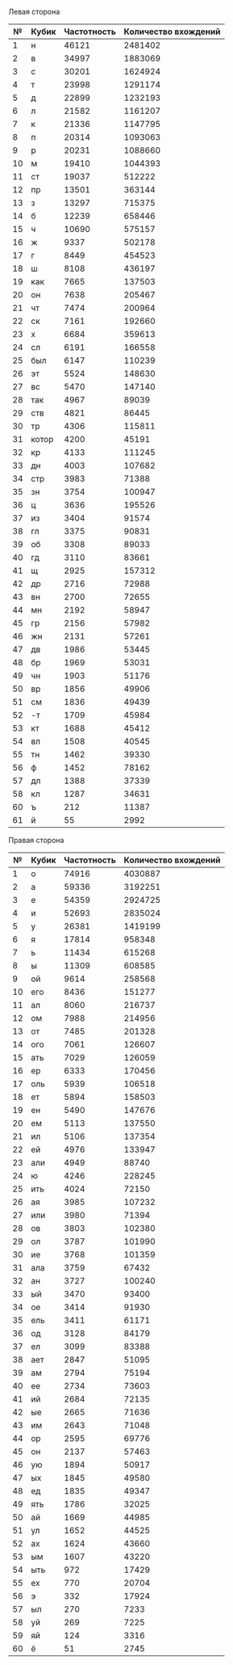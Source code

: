 ﻿Левая сторона

| № | Кубик | Частотность | Количество вхождений |
| --- | --- | --- | --- |
|  1 | н | 46121 | 2481402  |
|  2 | в | 34997 | 1883069  |
|  3 | с | 30201 | 1624924  |
|  4 | т | 23998 | 1291174  |
|  5 | д | 22899 | 1232193  |
|  6 | л | 21582 | 1161207  |
|  7 | к | 21336 | 1147795  |
|  8 | п | 20314 | 1093063  |
|  9 | р | 20231 | 1088660  |
|  10 | м | 19410 | 1044393  |
|  11 | ст | 19037 | 512222  |
|  12 | пр | 13501 | 363144  |
|  13 | з | 13297 | 715375  |
|  14 | б | 12239 | 658446  |
|  15 | ч | 10690 | 575157  |
|  16 | ж | 9337 | 502178  |
|  17 | г | 8449 | 454523  |
|  18 | ш | 8108 | 436197  |
|  19 | как | 7665 | 137503  |
|  20 | он | 7638 | 205467  |
|  21 | чт | 7474 | 200964  |
|  22 | ск | 7161 | 192660  |
|  23 | х | 6684 | 359613  |
|  24 | сл | 6191 | 166558  |
|  25 | был | 6147 | 110239  |
|  26 | эт | 5524 | 148630  |
|  27 | вс | 5470 | 147140  |
|  28 | так | 4967 | 89039  |
|  29 | ств | 4821 | 86445  |
|  30 | тр | 4306 | 115811  |
|  31 | котор | 4200 | 45191  |
|  32 | кр | 4133 | 111245  |
|  33 | дн | 4003 | 107682  |
|  34 | стр | 3983 | 71388  |
|  35 | зн | 3754 | 100947  |
|  36 | ц | 3636 | 195526  |
|  37 | из | 3404 | 91574  |
|  38 | гл | 3375 | 90831  |
|  39 | об | 3308 | 89033  |
|  40 | гд | 3110 | 83661  |
|  41 | щ | 2925 | 157312  |
|  42 | др | 2716 | 72988  |
|  43 | вн | 2700 | 72655  |
|  44 | мн | 2192 | 58947  |
|  45 | гр | 2156 | 57982  |
|  46 | жн | 2131 | 57261  |
|  47 | дв | 1986 | 53445  |
|  48 | бр | 1969 | 53031  |
|  49 | чн | 1903 | 51176  |
|  50 | вр | 1856 | 49906  |
|  51 | см | 1836 | 49439  |
|  52 | -т | 1709 | 45984  |
|  53 | кт | 1688 | 45412  |
|  54 | вл | 1508 | 40545  |
|  55 | тн | 1462 | 39330  |
|  56 | ф | 1452 | 78162  |
|  57 | дл | 1388 | 37339  |
|  58 | кл | 1287 | 34631  |
|  60 | ъ | 212 | 11387  |
|  61 | й | 55 | 2992  |


Правая сторона

| № | Кубик | Частотность | Количество вхождений |
| --- | --- | --- | --- |
|  1 | о | 74916 | 4030887  |
|  2 | а | 59336 | 3192251  |
|  3 | е | 54359 | 2924725  |
|  4 | и | 52693 | 2835024  |
|  5 | у | 26381 | 1419199  |
|  6 | я | 17814 | 958348  |
|  7 | ь | 11434 | 615268  |
|  8 | ы | 11309 | 608585  |
|  9 | ой | 9614 | 258568  |
|  10 | его | 8436 | 151277  |
|  11 | ал | 8060 | 216737  |
|  12 | ом | 7988 | 214956  |
|  13 | от | 7485 | 201328  |
|  14 | ого | 7061 | 126607  |
|  15 | ать | 7029 | 126059  |
|  16 | ер | 6333 | 170456  |
|  17 | оль | 5939 | 106518  |
|  18 | ет | 5894 | 158503  |
|  19 | ен | 5490 | 147676  |
|  20 | ем | 5113 | 137550  |
|  21 | ил | 5106 | 137354  |
|  22 | ей | 4976 | 133947  |
|  23 | али | 4949 | 88740  |
|  24 | ю | 4246 | 228245  |
|  25 | ить | 4024 | 72150  |
|  26 | ая | 3985 | 107232  |
|  27 | или | 3980 | 71394  |
|  28 | ов | 3803 | 102380  |
|  29 | ол | 3787 | 101990  |
|  30 | ие | 3768 | 101359  |
|  31 | ала | 3759 | 67432  |
|  32 | ан | 3727 | 100240  |
|  33 | ый | 3470 | 93400  |
|  34 | ое | 3414 | 91930  |
|  35 | ель | 3411 | 61171  |
|  36 | од | 3128 | 84179  |
|  37 | ел | 3099 | 83388  |
|  38 | ает | 2847 | 51095  |
|  39 | ам | 2794 | 75194  |
|  40 | ее | 2734 | 73603  |
|  41 | ий | 2684 | 72135  |
|  42 | ые | 2665 | 71636  |
|  43 | им | 2643 | 71048  |
|  44 | ор | 2595 | 69776  |
|  45 | он | 2137 | 57463  |
|  46 | ую | 1894 | 50917  |
|  47 | ых | 1845 | 49580  |
|  48 | ед | 1835 | 49347  |
|  49 | ять | 1786 | 32025  |
|  50 | ай | 1669 | 44985  |
|  51 | ул | 1652 | 44525  |
|  52 | ах | 1624 | 43660  |
|  53 | ым | 1607 | 43220  |
|  54 | ыть | 972 | 17429  |
|  55 | ех | 770 | 20704  |
|  56 | э | 332 | 17924  |
|  57 | ыл | 270 | 7233  |
|  58 | уй | 269 | 7225  |
|  59 | яй | 124 | 3316  |
|  60 | ё | 51 | 2745  |
